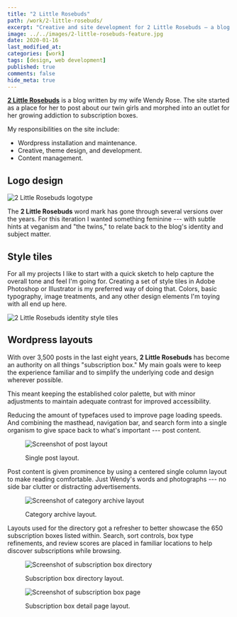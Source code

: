```yaml
---
title: "2 Little Rosebuds"
path: /work/2-little-rosebuds/
excerpt: "Creative and site development for 2 Little Rosebuds — a blog all about subscription boxes."
image: ../../images/2-little-rosebuds-feature.jpg
date: 2020-01-16
last_modified_at:
categories: [work]
tags: [design, web development]
published: true
comments: false
hide_meta: true
---
```


[**2 Little Rosebuds**](https://2littlerosebuds.com) is a blog written by my wife Wendy Rose. The site started as a place for her to post about our twin girls and morphed into an outlet for her growing addiction to subscription boxes.

My responsibilities on the site include:

- Wordpress installation and maintenance.
- Creative, theme design, and development.
- Content management.

## Logo design

![2 Little Rosebuds logotype](../../images/two-little-rosebuds-logo.png)

The **2 Little Rosebuds** word mark has gone through several versions over the years. For this iteration I wanted something feminine --- with subtle hints at veganism and "the twins," to relate back to the blog's identity and subject matter.

## Style tiles

For all my projects I like to start with a quick sketch to help capture the overall tone and feel I'm going for. Creating a set of style tiles in Adobe Photoshop or Illustrator is my preferred way of doing that. Colors, basic typography, image treatments, and any other design elements I'm toying with all end up here.

![2 Little Rosebuds identity style tiles](../../images/2lrb-style-tiles.png)

## Wordpress layouts

With over 3,500 posts in the last eight years, **2 Little Rosebuds** has become an authority on all things "subscription box." My main goals were to keep the experience familiar and to simplify the underlying code and design wherever possible.

This meant keeping the established color palette, but with minor adjustments to maintain adequate contrast for improved accessibility.

Reducing the amount of typefaces used to improve page loading speeds. And combining the masthead, navigation bar, and search form into a single organism to give space back to what's important --- post content.

<figure>
  <div class="browser-frame">
    <img src="../../images/2lrb-post-layout.jpg" alt="Screenshot of post layout">
  </div>
  <figcaption><p>Single post layout.</p></figcaption>
</figure>

Post content is given prominence by using a centered single column layout to make reading comfortable. Just Wendy's words and photographs --- no side bar clutter or distracting advertisements.

<figure>
  <div class="browser-frame">
    <img src="../../images/2lrb-category-archive-layout.jpg" alt="Screenshot of category archive layout">
  </div>
  <figcaption><p>Category archive layout.</p></figcaption>
</figure>

Layouts used for the directory got a refresher to better showcase the 650 subscription boxes listed within. Search, sort controls, box type refinements, and review scores are placed in familiar locations to help discover subscriptions while browsing.

<figure>
  <div class="browser-frame">
    <img src="../../images/2lrb-subscription-box-directory.jpg" alt="Screenshot of subscription box directory">
  </div>
  <figcaption><p>Subscription box directory layout.</p></figcaption>
</figure>

<figure>
  <div class="browser-frame">
    <img src="../../images/2lrb-subscription-box-layout.jpg" alt="Screenshot of subscription box page">
  </div>
  <figcaption><p>Subscription box detail page layout.</p></figcaption>
</figure>
